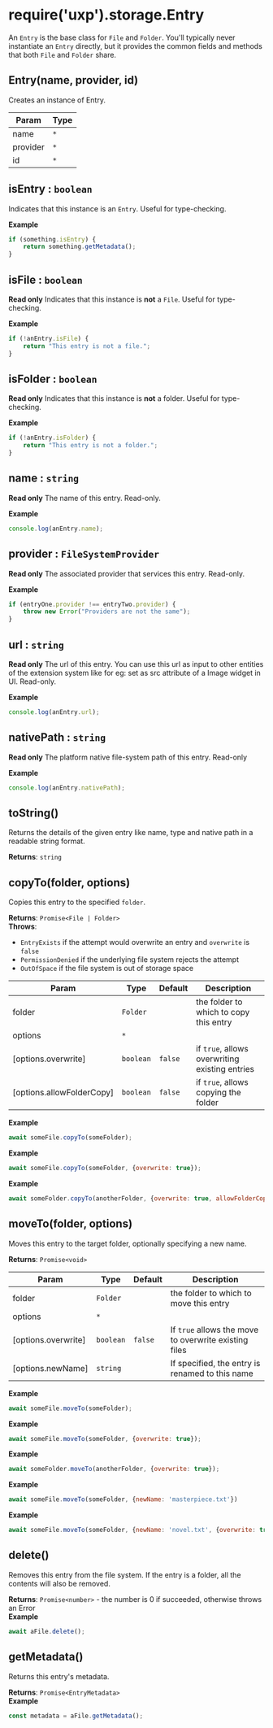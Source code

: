 
<a name="module-storage-entry" id="module-storage-entry"></a>

# require('uxp').storage.Entry
An `Entry` is the base class for `File` and `Folder`. You'll
typically never instantiate an `Entry` directly, but it provides
the common fields and methods that both `File` and `Folder`
share.



<a name="new-module-storage-entry-new" id="new-module-storage-entry-new"></a>

## Entry(name, provider, id)
Creates an instance of Entry.


| Param | Type |
| --- | --- |
| name | `*` | 
| provider | `*` | 
| id | `*` | 



<a name="module-storage-entry-isentry" id="module-storage-entry-isentry"></a>

## isEntry : `boolean`
Indicates that this instance is an `Entry`. Useful for type-checking.

**Example**  
```js
if (something.isEntry) {
    return something.getMetadata();
}
```


<a name="module-storage-entry-isfile" id="module-storage-entry-isfile"></a>

## isFile : `boolean`
**Read only**
Indicates that this instance is **not** a `File`. Useful for type-
checking.

**Example**  
```js
if (!anEntry.isFile) {
    return "This entry is not a file.";
}
```


<a name="module-storage-entry-isfolder" id="module-storage-entry-isfolder"></a>

## isFolder : `boolean`
**Read only**
Indicates that this instance is **not** a folder. Useful for type-
checking.

**Example**  
```js
if (!anEntry.isFolder) {
    return "This entry is not a folder.";
}
```


<a name="module-storage-entry-name" id="module-storage-entry-name"></a>

## name : `string`
**Read only**
The name of this entry. Read-only.

**Example**  
```js
console.log(anEntry.name);
```


<a name="module-storage-entry-provider" id="module-storage-entry-provider"></a>

## provider : `FileSystemProvider`
**Read only**
The associated provider that services this entry. Read-only.

**Example**  
```js
if (entryOne.provider !== entryTwo.provider) {
    throw new Error("Providers are not the same");
}
```


<a name="module-storage-entry-url" id="module-storage-entry-url"></a>

## url : `string`
**Read only**
The url of this entry. You can use this url as input to other entities of the extension system like for eg: set as src attribute of a Image widget in UI. Read-only.

**Example**  
```js
console.log(anEntry.url);
```


<a name="module-storage-entry-nativepath" id="module-storage-entry-nativepath"></a>

## nativePath : `string`
**Read only**
The platform native file-system path of this entry. Read-only

**Example**  
```js
console.log(anEntry.nativePath);
```


<a name="module-storage-entry-tostring" id="module-storage-entry-tostring"></a>

## toString()
Returns the details of the given entry like name, type and native path in a readable string format.

**Returns**: `string`  


<a name="module-storage-entry-copyto" id="module-storage-entry-copyto"></a>

## copyTo(folder, options)
Copies this entry to the specified `folder`.

**Returns**: `Promise<File | Folder>`  
**Throws**:

- `EntryExists` if the attempt would overwrite an entry and `overwrite` is `false`
- `PermissionDenied` if the underlying file system rejects the attempt
- `OutOfSpace` if the file system is out of storage space


| Param | Type | Default | Description |
| --- | --- | --- | --- |
| folder | `Folder` |  | the folder to which to copy this entry |
| options | `*` |  |  |
| [options.overwrite] | `boolean` | `false` | if `true`, allows overwriting existing entries |
| [options.allowFolderCopy] | `boolean` | `false` | if `true`, allows copying the folder |

**Example**  
```js
await someFile.copyTo(someFolder);
```
**Example**  
```js
await someFile.copyTo(someFolder, {overwrite: true});
```
**Example**  
```js
await someFolder.copyTo(anotherFolder, {overwrite: true, allowFolderCopy: true});
```


<a name="module-storage-entry-moveto" id="module-storage-entry-moveto"></a>

## moveTo(folder, options)
Moves this entry to the target folder, optionally specifying a new name.

**Returns**: `Promise<void>`  

| Param | Type | Default | Description |
| --- | --- | --- | --- |
| folder | `Folder` |  | the folder to which to move this entry |
| options | `*` |  |  |
| [options.overwrite] | `boolean` | `false` | If `true` allows the move to overwrite existing files |
| [options.newName] | `string` |  | If specified, the entry is renamed to this name |

**Example**  
```js
await someFile.moveTo(someFolder);
```
**Example**  
```js
await someFile.moveTo(someFolder, {overwrite: true});
```
**Example**  
```js
await someFolder.moveTo(anotherFolder, {overwrite: true});
```
**Example**  
```js
await someFile.moveTo(someFolder, {newName: 'masterpiece.txt'})
```
**Example**  
```js
await someFile.moveTo(someFolder, {newName: 'novel.txt', {overwrite: true})
```


<a name="module-storage-entry-delete" id="module-storage-entry-delete"></a>

## delete()
Removes this entry from the file system. If the entry is a folder, all the
contents will also be removed.

**Returns**: `Promise<number>` - the number is 0 if succeeded, otherwise throws an Error  
**Example**  
```js
await aFile.delete();
```


<a name="module-storage-entry-getmetadata" id="module-storage-entry-getmetadata"></a>

## getMetadata()
Returns this entry's metadata.

**Returns**: `Promise<EntryMetadata>`  
**Example**  
```js
const metadata = aFile.getMetadata();
```

  